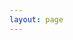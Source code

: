 ```yaml
---
layout: page
---
```

<script setup>
import {
  VPTeamPage,
  VPTeamPageTitle,
  VPTeamMembers
} from 'vitepress/theme'

import { withBase } from 'vitepress'

const projects = [
  {
    avatar: withBase('/VulkanRasterizer/vulkan_end.png'),
    name: 'Vulkan rasterizer',
    title: 'C++ & Vulkan',
    links: [
      { icon: 'github', link: 'https://github.com/SixArne/VulkanRenderer' },
    ],
      goto: withBase('/Projects/Vulkan-rasterizer')
  },
  {
    avatar: withBase('/dontdrown.png'),
    name: 'Don\'t Drown',
    title: 'Unity & C#',
    goto: withBase('/Projects/Unity/DontDrown')
  },
  {
    avatar: withBase('/theholygrail.png'),
    name: 'The Holy Grail',
    title: 'Unity & C#',
    goto: withBase('/Projects/Unity/TheHolyGrail')
  },
  {
    avatar: withBase('/supergalaxyrugbybanner.png'),
    name: 'Super Galaxy Rugby',
    title: 'Unreal & C++',
    goto: withBase('/Projects/Unreal/SuperGalaxyRugby')
  },
]

const schoolProjects = [
  {
    avatar: withBase('/megaman.png'),
    name: 'Megaman',
    title: 'C++ & SDL',
    links: [
      { icon: 'github', link: 'https://github.com/SixArne/MegamanGravityMan' },
    ],
    goto: withBase('/Projects/Megaman')
  },
  {
    avatar: withBase('/city_scene.png'),
    name: 'City Scene',
    title: 'Maya',
    links: [
      { icon: 'github', link: 'https://sketchfab.com/3d-models/the-cursed-mountainside-b638e77721064f7da91574406c89aa51' },
    ],
    goto: withBase('/Projects/City-scene')
  },
  {
    avatar: withBase('/environments_update_4.png'),
    name: 'Environments',
    title: 'Blender & Unreal engine',
    links: [
      { icon: 'github', link: 'https://sketchfab.com/3d-models/the-cursed-mountainside-b638e77721064f7da91574406c89aa51' },
    ],
     goto: withBase('/Projects/Environments')
  },
  {
    avatar: withBase('/raytracer_icon.png'),
    name: 'Software raytracer',
    title: 'C++',
    links: [
      { icon: 'github', link: 'https://github.com/SixArne/Raytracer-Arne-Six-2GD-08E' },
    ],
    goto: withBase('/Projects/Software-raytracer')
  },
  {
    avatar: withBase('/rasterizer_end_thumbnail.png'),
    name: 'Software/DirectX rasterizer',
    title: 'C++, DirectX11 & Vulkan',
    links: [
      { icon: 'github', link: 'https://github.com/SixArne/Rasterizer-Arne-Six-2GD-08E' },
    ],
     goto: withBase('/Projects/Software-rasterizer')
  },
  
  {
    avatar: withBase('/unity.png'),
    name: 'Game Mechanics',
    title: 'Unity',
    links: [
      { icon: 'github', link: 'https://github.com/SixArne/Fuji' },
    ],
     goto: withBase('/Projects/GrimReaper')
  },
  {
    avatar: withBase('/unreal.png'),
    name: 'Game Mechanics',
    title: 'Unreal',
    links: [
      { icon: 'github', link: 'https://github.com/SixArne/Fuji' },
    ],
     goto: withBase('/Projects/CubeGame')
  },
]


</script>

<VPTeamPage>
  <VPTeamPageTitle>
    <template #title>
      Projects
    </template>
    <template #lead>
      In my 2 years of education I've had some notible projects
    </template>
  </VPTeamPageTitle>
  <CustomProjectCards
    size="medium"
    :projects="projects"
  />
  <VPTeamPageTitle>
    <template #title>
      School projects
    </template>
    <template #lead>
      The following projects were all made for school assignments
    </template>
  </VPTeamPageTitle>
  <CustomProjectCards
    size="medium"
    :projects="schoolProjects"
  />
</VPTeamPage>
